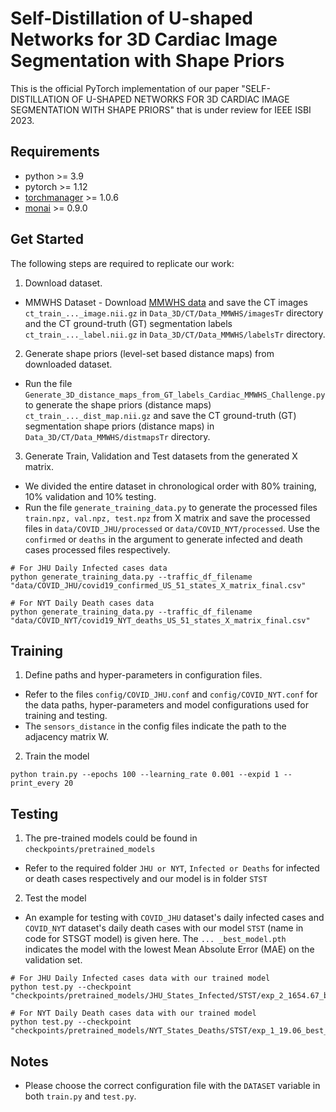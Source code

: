 # Self-Distillation of U-shaped Networks for 3D Cardiac Image Segmentation with Shape Priors

This is the official PyTorch implementation of our paper "SELF-DISTILLATION OF U-SHAPED NETWORKS FOR 3D CARDIAC IMAGE SEGMENTATION WITH SHAPE PRIORS" that is under review for IEEE ISBI 2023.

## Requirements
* python >= 3.9
* pytorch >= 1.12
* [torchmanager](https://github.com/kisonho/torchmanager) >= 1.0.6
* [monai](https://monai.io/) >= 0.9.0

## Get Started
The following steps are required to replicate our work:

1. Download dataset.
* MMWHS Dataset - Download [MMWHS data](https://zmiclab.github.io/zxh/0/mmwhs/) and save the CT images `ct_train_..._image.nii.gz` in `Data_3D/CT/Data_MMWHS/imagesTr` directory and the CT ground-truth (GT) segmentation labels `ct_train_..._label.nii.gz` in `Data_3D/CT/Data_MMWHS/labelsTr` directory. 

2. Generate shape priors (level-set based distance maps) from downloaded dataset.
* Run the file `Generate_3D_distance_maps_from_GT_labels_Cardiac_MMWHS_Challenge.py` to generate the shape priors (distance maps) `ct_train_..._dist_map.nii.gz` and save the CT ground-truth (GT) segmentation shape priors (distance maps) in `Data_3D/CT/Data_MMWHS/distmapsTr` directory.

3. Generate Train, Validation and Test datasets from the generated X matrix.
* We divided the entire dataset in chronological order with 80% training, 10% validation and 10% testing.
* Run the file `generate_training_data.py` to generate the processed files `train.npz, val.npz, test.npz` from X matrix and save the processed files in `data/COVID_JHU/processed` or `data/COVID_NYT/processed`. Use the `confirmed` or `deaths` in the argument to generate infected and death cases processed files respectively.
```
# For JHU Daily Infected cases data
python generate_training_data.py --traffic_df_filename "data/COVID_JHU/covid19_confirmed_US_51_states_X_matrix_final.csv" 

# For NYT Daily Death cases data
python generate_training_data.py --traffic_df_filename "data/COVID_NYT/covid19_NYT_deaths_US_51_states_X_matrix_final.csv"
```

## Training

1. Define paths and hyper-parameters in configuration files.
* Refer to the files `config/COVID_JHU.conf` and `config/COVID_NYT.conf` for the data paths, hyper-parameters and model configurations used for training and testing. 
* The `sensors_distance` in the config files indicate the path to the adjacency matrix W.

2. Train the model
```
python train.py --epochs 100 --learning_rate 0.001 --expid 1 --print_every 20
```

## Testing

1. The pre-trained models could be found in `checkpoints/pretrained_models`
* Refer to the required folder `JHU or NYT`, `Infected or Deaths` for infected or death cases respectively and our model is in folder `STST`

2. Test the model
* An example for testing with `COVID_JHU` dataset's daily infected cases and `COVID_NYT` dataset's daily death cases with our model `STST` (name in code for STSGT model) is given here. The `... _best_model.pth` indicates the model with the lowest Mean Absolute Error (MAE) on the validation set. 
```
# For JHU Daily Infected cases data with our trained model
python test.py --checkpoint "checkpoints/pretrained_models/JHU_States_Infected/STST/exp_2_1654.67_best_model.pth"

# For NYT Daily Death cases data with our trained model
python test.py --checkpoint "checkpoints/pretrained_models/NYT_States_Deaths/STST/exp_1_19.06_best_model.pth"
```

## Notes
* Please choose the correct configuration file with the `DATASET` variable in both `train.py` and `test.py`.

